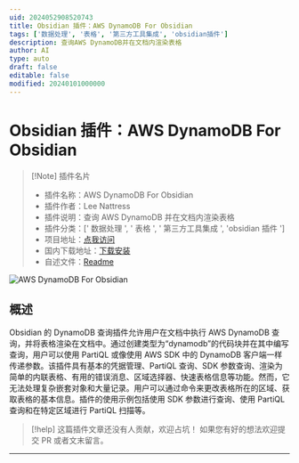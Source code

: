 ```yaml
---
uid: 2024052908520743
title: Obsidian 插件：AWS DynamoDB For Obsidian
tags: ['数据处理', '表格', '第三方工具集成', 'obsidian插件']
description: 查询AWS DynamoDB并在文档内渲染表格
author: AI
type: auto
draft: false
editable: false
modified: 20240101000000
---
```


# Obsidian 插件：AWS DynamoDB For Obsidian

> [!Note] 插件名片
> - 插件名称：AWS DynamoDB For Obsidian
> - 插件作者：Lee Nattress
> - 插件说明：查询 AWS DynamoDB 并在文档内渲染表格
> - 插件分类：[' 数据处理 ', ' 表格 ', ' 第三方工具集成 ', 'obsidian 插件 ']
> - 项目地址：[点我访问](https://github.com/leenattress/obsidian-plugin-dynamodb)
> - 国内下载地址：[下载安装](https://pkmer.cn/products/plugin/pluginMarket/?obsidian-plugin-dynamodb)
> - 自述文件：[Readme](https://ghproxy.net/https://raw.githubusercontent.com/leenattress/obsidian-plugin-dynamodb/main/README.md)

![AWS DynamoDB For Obsidian](https://cdn.pkmer.cn/covers/obsidian-plugin-dynamodb.png!pkmer)

## 概述

Obsidian 的 DynamoDB 查询插件允许用户在文档中执行 AWS DynamoDB 查询，并将表格渲染在文档中。通过创建类型为“dynamodb”的代码块并在其中编写查询，用户可以使用 PartiQL 或像使用 AWS SDK 中的 DynamoDB 客户端一样传递参数。该插件具有基本的凭据管理、PartiQL 查询、SDK 参数查询、渲染为简单的内联表格、有用的错误消息、区域选择器、快速表格信息等功能。然而，它无法处理复杂嵌套对象和大量记录。用户可以通过命令来更改表格所在的区域、获取表格的基本信息。插件的使用示例包括使用 SDK 参数进行查询、使用 PartiQL 查询和在特定区域进行 PartiQL 扫描等。

> [!help]
> 这篇插件文章还没有人贡献，欢迎占坑！
> 如果您有好的想法欢迎提交 PR 或者文末留言。

---



